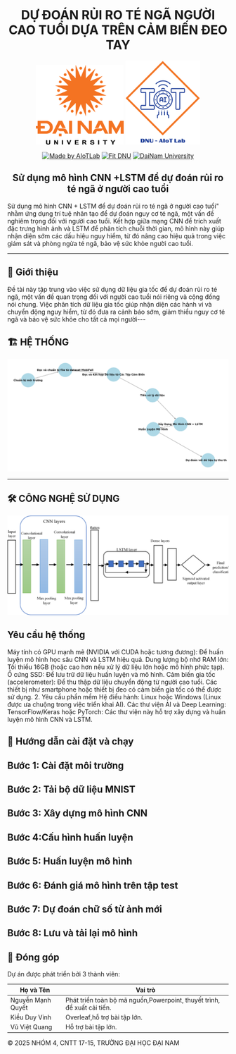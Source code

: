<h1 align="center">DỰ ĐOÁN RỦI RO TÉ NGÃ NGƯỜI CAO TUỔI DỰA TRÊN CẢM BIẾN ĐEO TAY</h1>

<div align="center">

<p align="center">
  <img src="img/logodnu.webp" alt="DaiNam University Logo" width="200"/>
    <img src="img/aiotlab.png" alt="AIoTLab Logo" width="170"/>
</p>

[![Made by AIoTLab](https://img.shields.io/badge/Made%20by%20AIoTLab-blue?style=for-the-badge)](https://www.facebook.com/DNUAIoTLab)
[![Fit DNU](https://img.shields.io/badge/Fit%20DNU-green?style=for-the-badge)](https://fitdnu.net/)
[![DaiNam University](https://img.shields.io/badge/DaiNam%20University-red?style=for-the-badge)](https://dainam.edu.vn)
</div>

<h2 align="center">Sử dụng mô hình CNN +LSTM để dự đoán rủi ro té ngã ở người cao tuổi</h2>

<p align="left">
Sử dụng mô hình CNN + LSTM để dự đoán rủi ro té ngã ở người cao tuổi" nhằm ứng dụng trí tuệ nhân tạo để dự đoán nguy cơ té ngã, một vấn đề nghiêm trọng đối với người cao tuổi. Kết hợp giữa mạng CNN để trích xuất đặc trưng hình ảnh và LSTM để phân tích chuỗi thời gian, mô hình này giúp nhận diện sớm các dấu hiệu nguy hiểm, từ đó nâng cao hiệu quả trong việc giám sát và phòng ngừa té ngã, bảo vệ sức khỏe người cao tuổi.
</p>

---

## 🌟 Giới thiệu
Đề tài này tập trung vào việc sử dụng dữ liệu gia tốc để dự đoán rủi ro té ngã, một vấn đề quan trọng đối với người cao tuổi nói riêng và cộng đồng nói chung. Việc phân tích dữ liệu gia tốc giúp nhận diện các hành vi và chuyển động nguy hiểm, từ đó đưa ra cảnh báo sớm, giảm thiểu nguy cơ té ngã và bảo vệ sức khỏe cho tất cả mọi người---
## 🏗️ HỆ THỐNG
<p align="center">
  <img src="img/tuan" alt="System Architecture" width="800"/>
</p>

---


## 🛠️ CÔNG NGHỆ SỬ DỤNG

<div align="center">

<p align="center">
  <img src="img/cnn+lstm.png" alt="System Architecture" width="800"/>
</p>
</div>

##  Yêu cầu hệ thống
Máy tính có GPU mạnh mẽ (NVIDIA với CUDA hoặc tương đương): Để huấn luyện mô hình học sâu CNN và LSTM hiệu quả.
Dung lượng bộ nhớ RAM lớn: Tối thiểu 16GB (hoặc cao hơn nếu xử lý dữ liệu lớn hoặc mô hình phức tạp).
Ổ cứng SSD: Để lưu trữ dữ liệu huấn luyện và mô hình.
Cảm biến gia tốc (accelerometer): Để thu thập dữ liệu chuyển động từ người cao tuổi. Các thiết bị như smartphone hoặc thiết bị đeo có cảm biến gia tốc có thể được sử dụng.
2. Yêu cầu phần mềm
Hệ điều hành: Linux hoặc Windows (Linux được ưa chuộng trong việc triển khai AI).
Các thư viện AI và Deep Learning:
TensorFlow/Keras hoặc PyTorch: Các thư viện này hỗ trợ xây dựng và huấn luyện mô hình CNN và LSTM.

## 🚀 Hướng dẫn cài đặt và chạy


 <h2>Bước 1:  Cài đặt môi trường</h2>
    <h2>Bước 2: Tải bộ dữ liệu MNIST</h2>
   
  ## Bước 3: Xây dựng mô hình CNN
   
  ## Bước 4:Cấu hình huấn luyện 
   
  ## Bước 5:  Huấn luyện mô hình

  ## Bước 6: Đánh giá mô hình trên tập test
  ## Bước 7: Dự đoán chữ số từ ảnh mới
  ## Bước 8: Lưu và tải lại mô hình
   
   

## 🤝 Đóng góp
Dự án được phát triển bởi 3 thành viên:

| Họ và Tên                | Vai trò                  |
|--------------------------|--------------------------|
| Nguyễn Mạnh Quyết             | Phát triển toàn bộ mã nguồn,Powerpoint, thuyết trình, đề xuất cải tiến.|
| Kiều Duy Vinh            | Overleaf,hỗ trợ bài tập lớn.|
| Vũ Việt Quang    | Hỗ trợ bài tập lớn.  |

© 2025 NHÓM 4, CNTT 17-15, TRƯỜNG ĐẠI HỌC ĐẠI NAM
